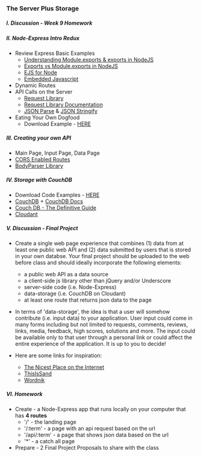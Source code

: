 ### The Server Plus Storage 

##### I. Discussion - Week 9 Homework

##### II. Node-Express Intro Redux
* Review Express Basic Examples  
	* [Understanding Module.exports & exports in NodeJS](http://www.sitepoint.com/understanding-module-exports-exports-node-js/)
	* [Exports vs Module.exports in NodeJS](http://www.hacksparrow.com/node-js-exports-vs-module-exports.html)
	* [EJS for Node](https://github.com/tj/ejs)
	* [Embedded Javascript](http://www.embeddedjs.com/)
* Dynamic Routes  
* API Calls on the Server    
	* [Request Library](https://www.npmjs.org/package/request) 
	* [Request Library Documentation](https://github.com/request/request)
	* [JSON Parse](https://developer.mozilla.org/en/docs/Web/JavaScript/Reference/Global_Objects/JSON/parse) & [JSON Stringify](https://developer.mozilla.org/en/docs/Web/JavaScript/Reference/Global_Objects/JSON/stringify)
* Eating Your Own Dogfood
	* Download Example - [HERE](https://www.dropbox.com/s/3tjjykspondehfs/express_05_with_request_and_api_route.zip?dl=0) 

##### III. Creating your own API
 * Main Page, Input Page, Data Page
 * [CORS Enabled Routes](http://enable-cors.org/server.html)
 * [BodyParser Library](https://github.com/expressjs/body-parser)

##### IV. Storage with CouchDB
* Download Code Examples - [HERE](https://dl.dropboxusercontent.com/u/9648298/CouchDB_Examples.zip)
* [CouchDB](http://couchdb.apache.org/) + [CouchDB Docs](http://docs.couchdb.org/en/1.6.1/)
* [Couch DB - The Definitive Guide](http://guide.couchdb.org/editions/1/en/index.html)
* [Cloudant](https://cloudant.com)

##### V. Discussion - Final Project
*	Create a single web page experience that combines (1) data from at least one public web API and (2) data submitted by users that is stored in your own databse. Your final project should be uploaded to the web before class and should ideally incorporate the following elements:
	* a public web API as a data source
	* a client-side js library other than jQuery and/or Underscore
	* server-side code (i.e. Node-Express)
	* data-storage (i.e. CouchDB on Cloudant)
	* at least one route that returns json data to the page  

*	In terms of 'data-storage', the idea is that a user will somehow contribute (i.e. input data) to your application. User input could come in many forms including but not limited to requests, comments, reviews, links, media, feedback, high scores, solutions and more. The input could be available only to that user through a personal link or could affect the entire experience of the application. It is up to you to decide! 

*	Here are some links for inspiration:  
	* [The Nicest Place on the Internet](http://thenicestplaceontheinter.net/)  
	* [ThisIsSand](http://thisissand.com/)  
	* [Wordnik](https://www.wordnik.com/)  


##### VI. Homework
* Create - a  Node-Express app that runs locally on your computer that has **4 routes**
	* '/' - the landing page
	* '/:term' - a page with an api request based on the url  
	* '/api/:term' - a page that shows json data based on the url
	* '*' - a catch all page
* Prepare - 2 Final Project Proposals to share with the class
